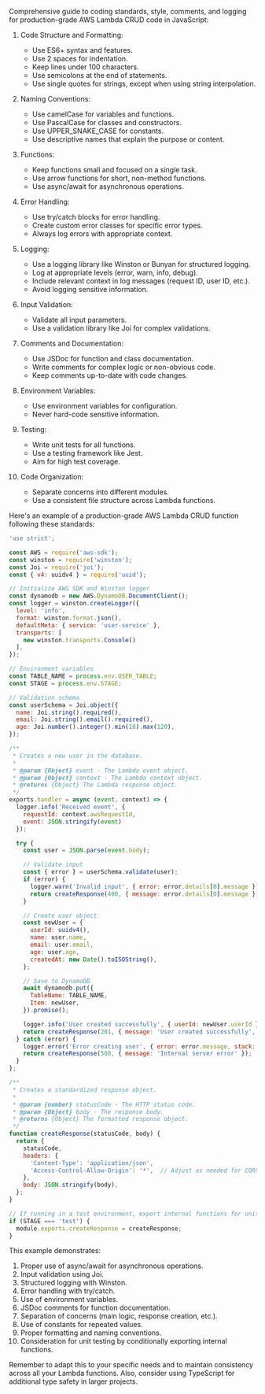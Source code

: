 Comprehensive guide to coding standards, style, comments, and logging for production-grade AWS Lambda CRUD code in JavaScript:

1. Code Structure and Formatting:
   - Use ES6+ syntax and features.
   - Use 2 spaces for indentation.
   - Keep lines under 100 characters.
   - Use semicolons at the end of statements.
   - Use single quotes for strings, except when using string interpolation.

2. Naming Conventions:
   - Use camelCase for variables and functions.
   - Use PascalCase for classes and constructors.
   - Use UPPER_SNAKE_CASE for constants.
   - Use descriptive names that explain the purpose or content.

3. Functions:
   - Keep functions small and focused on a single task.
   - Use arrow functions for short, non-method functions.
   - Use async/await for asynchronous operations.

4. Error Handling:
   - Use try/catch blocks for error handling.
   - Create custom error classes for specific error types.
   - Always log errors with appropriate context.

5. Logging:
   - Use a logging library like Winston or Bunyan for structured logging.
   - Log at appropriate levels (error, warn, info, debug).
   - Include relevant context in log messages (request ID, user ID, etc.).
   - Avoid logging sensitive information.

6. Input Validation:
   - Validate all input parameters.
   - Use a validation library like Joi for complex validations.

7. Comments and Documentation:
   - Use JSDoc for function and class documentation.
   - Write comments for complex logic or non-obvious code.
   - Keep comments up-to-date with code changes.

8. Environment Variables:
   - Use environment variables for configuration.
   - Never hard-code sensitive information.

9. Testing:
   - Write unit tests for all functions.
   - Use a testing framework like Jest.
   - Aim for high test coverage.

10. Code Organization:
    - Separate concerns into different modules.
    - Use a consistent file structure across Lambda functions.

Here's an example of a production-grade AWS Lambda CRUD function following these standards:

```javascript
'use strict';

const AWS = require('aws-sdk');
const winston = require('winston');
const Joi = require('joi');
const { v4: uuidv4 } = require('uuid');

// Initialize AWS SDK and Winston logger
const dynamodb = new AWS.DynamoDB.DocumentClient();
const logger = winston.createLogger({
  level: 'info',
  format: winston.format.json(),
  defaultMeta: { service: 'user-service' },
  transports: [
    new winston.transports.Console()
  ],
});

// Environment variables
const TABLE_NAME = process.env.USER_TABLE;
const STAGE = process.env.STAGE;

// Validation schema
const userSchema = Joi.object({
  name: Joi.string().required(),
  email: Joi.string().email().required(),
  age: Joi.number().integer().min(18).max(120),
});

/**
 * Creates a new user in the database.
 *
 * @param {Object} event - The Lambda event object.
 * @param {Object} context - The Lambda context object.
 * @returns {Object} The Lambda response object.
 */
exports.handler = async (event, context) => {
  logger.info('Received event', { 
    requestId: context.awsRequestId,
    event: JSON.stringify(event)
  });

  try {
    const user = JSON.parse(event.body);

    // Validate input
    const { error } = userSchema.validate(user);
    if (error) {
      logger.warn('Invalid input', { error: error.details[0].message });
      return createResponse(400, { message: error.details[0].message });
    }

    // Create user object
    const newUser = {
      userId: uuidv4(),
      name: user.name,
      email: user.email,
      age: user.age,
      createdAt: new Date().toISOString(),
    };

    // Save to DynamoDB
    await dynamodb.put({
      TableName: TABLE_NAME,
      Item: newUser,
    }).promise();

    logger.info('User created successfully', { userId: newUser.userId });
    return createResponse(201, { message: 'User created successfully', user: newUser });
  } catch (error) {
    logger.error('Error creating user', { error: error.message, stack: error.stack });
    return createResponse(500, { message: 'Internal server error' });
  }
};

/**
 * Creates a standardized response object.
 *
 * @param {number} statusCode - The HTTP status code.
 * @param {Object} body - The response body.
 * @returns {Object} The formatted response object.
 */
function createResponse(statusCode, body) {
  return {
    statusCode,
    headers: {
      'Content-Type': 'application/json',
      'Access-Control-Allow-Origin': '*',  // Adjust as needed for CORS
    },
    body: JSON.stringify(body),
  };
}

// If running in a test environment, export internal functions for unit testing
if (STAGE === 'test') {
  module.exports.createResponse = createResponse;
}
```

This example demonstrates:

1. Proper use of async/await for asynchronous operations.
2. Input validation using Joi.
3. Structured logging with Winston.
4. Error handling with try/catch.
5. Use of environment variables.
6. JSDoc comments for function documentation.
7. Separation of concerns (main logic, response creation, etc.).
8. Use of constants for repeated values.
9. Proper formatting and naming conventions.
10. Consideration for unit testing by conditionally exporting internal functions.

Remember to adapt this to your specific needs and to maintain consistency across all your Lambda functions. Also, consider using TypeScript for additional type safety in larger projects.